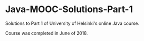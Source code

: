 # Java-MOOC-Solutions-Part-1
Solutions to Part 1 of University of Helsinki's online Java course.

Course was completed in June of 2018.
